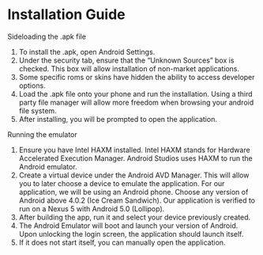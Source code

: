 Installation Guide
===
Sideloading the .apk file

1. To install the .apk, open Android Settings.
2. Under the security tab, ensure that the “Unknown Sources” box is checked. This box will allow installation of non-market applications. 
3. Some specific roms or skins have hidden the ability to access developer options. 
4. Load the .apk file onto your phone and run the installation. Using a third party file manager will allow more freedom when browsing your android file system. 
5. After installing, you will be prompted to open the application.

Running the emulator

1. Ensure you have Intel HAXM installed. Intel HAXM stands for Hardware Accelerated Execution Manager. Android Studios uses HAXM to run the Android emulator. 
2. Create a virtual device under the Android AVD Manager. This will allow you to later choose a device to emulate the application. For our application, we will be using an Android phone. Choose any version of Android above 4.0.2 (Ice Cream Sandwich). Our application is verified to run on a Nexus 5 with Android 5.0 (Lollipop). 
3. After building the app, run it and select your device previously created. 
4. The Android Emulator will boot and launch your version of Android. Upon unlocking the login screen, the application should launch itself.
5. If it does not start itself, you can manually open the application.
